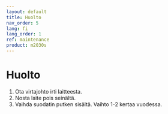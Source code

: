 ```yaml
---
layout: default
title: Huolto
nav_order: 5
lang: fi
lang_order: 1
ref: maintenance
product: m2030s
---
```


# Huolto

1. Ota virtajohto irti laitteesta. 
2. Nosta laite pois seinältä.
3. Vaihda suodatin putken sisältä. Vaihto 1-2 kertaa vuodessa.
